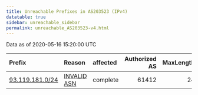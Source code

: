 ```yaml
---
title: Unreachable Prefixes in AS203523 (IPv4)
datatable: true
sidebar: unreachable_sidebar
permalink: unreachable_AS203523-v4.html
---
```


Data as of 2020-05-16 15:20:00 UTC


<div class="datatable-begin"></div>

| Prefix                                                   | Reason                                                                                                  | affected   |   Authorized AS |   MaxLength | Anchor                                         |   unreachable /24s |
|:---------------------------------------------------------|:--------------------------------------------------------------------------------------------------------|:-----------|----------------:|------------:|:-----------------------------------------------|-------------------:|
| [93.119.181.0/24](https://stat.ripe.net/93.119.181.0/24) | [INVALID ASN](https://rpki-validator.ripe.net/announcement-preview?asn=AS203523&prefix=93.119.181.0/24) | complete   |           61412 |          24 | [RIPE](unreachable_RIPE_NCC_RPKI_Root-v4.html) |                  1 |

<div class="datatable-end"></div>